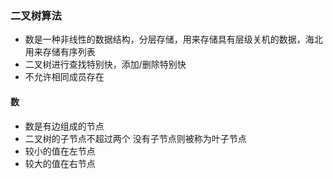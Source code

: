 ### 二叉树算法

- 数是一种非线性的数据结构，分层存储，用来存储具有层级关机的数据，海北用来存储有序列表
- 二叉树进行查找特别快，添加/删除特别快
- 不允许相同成员存在

#### 数
- 数是有边组成的节点
- 二叉树的子节点不超过两个 没有子节点则被称为叶子节点 
- 较小的值在左节点 
- 较大的值在右节点

